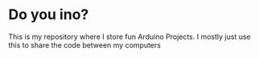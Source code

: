 # Do you ino?

This is my repository where I store fun Arduino Projects. I mostly just use this to share the code between my computers
